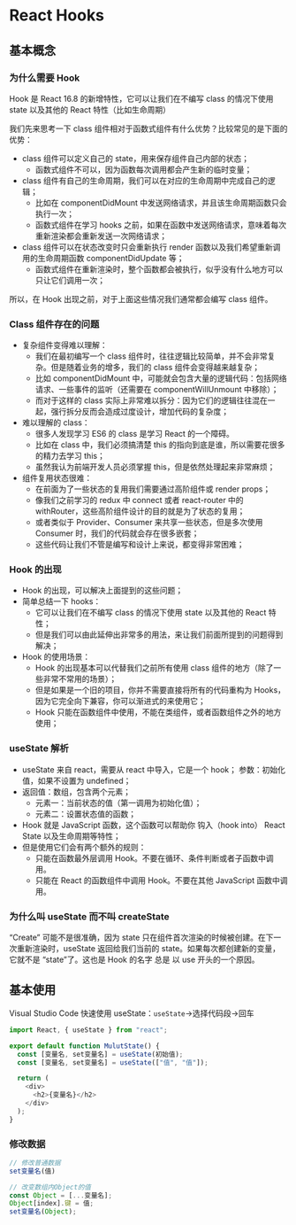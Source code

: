 # React Hooks

## 基本概念

### 为什么需要 Hook

Hook 是 React 16.8 的新增特性，它可以让我们在不编写 class 的情况下使用 state 以及其他的 React 特性（比如生命周期）

我们先来思考一下 class 组件相对于函数式组件有什么优势？比较常见的是下面的优势：

- class 组件可以定义自己的 state，用来保存组件自己内部的状态；
  - 函数式组件不可以，因为函数每次调用都会产生新的临时变量；
- class 组件有自己的生命周期，我们可以在对应的生命周期中完成自己的逻辑；
  - 比如在 componentDidMount 中发送网络请求，并且该生命周期函数只会执行一次；
  - 函数式组件在学习 hooks 之前，如果在函数中发送网络请求，意味着每次重新渲染都会重新发送一次网络请求；
- class 组件可以在状态改变时只会重新执行 render 函数以及我们希望重新调用的生命周期函数 componentDidUpdate 等；
  - 函数式组件在重新渲染时，整个函数都会被执行，似乎没有什么地方可以只让它们调用一次；

所以，在 Hook 出现之前，对于上面这些情况我们通常都会编写 class 组件。

### Class 组件存在的问题

- 复杂组件变得难以理解：
  - 我们在最初编写一个 class 组件时，往往逻辑比较简单，并不会非常复杂。但是随着业务的增多，我们的 class 组件会变得越来越复杂；
  - 比如 componentDidMount 中，可能就会包含大量的逻辑代码：包括网络请求、一些事件的监听（还需要在
    componentWillUnmount 中移除）；
  - 而对于这样的 class 实际上非常难以拆分：因为它们的逻辑往往混在一起，强行拆分反而会造成过度设计，增加代码的复杂度；
- 难以理解的 class：
  - 很多人发现学习 ES6 的 class 是学习 React 的一个障碍。
  - 比如在 class 中，我们必须搞清楚 this 的指向到底是谁，所以需要花很多的精力去学习 this；
  - 虽然我认为前端开发人员必须掌握 this，但是依然处理起来非常麻烦；
- 组件复用状态很难：
  - 在前面为了一些状态的复用我们需要通过高阶组件或 render props；
  - 像我们之前学习的 redux 中 connect 或者 react-router 中的 withRouter，这些高阶组件设计的目的就是为了状态的复用；
  - 或者类似于 Provider、Consumer 来共享一些状态，但是多次使用 Consumer 时，我们的代码就会存在很多嵌套；
  - 这些代码让我们不管是编写和设计上来说，都变得非常困难；

### Hook 的出现

- Hook 的出现，可以解决上面提到的这些问题；
- 简单总结一下 hooks：
  - 它可以让我们在不编写 class 的情况下使用 state 以及其他的 React 特性；
  - 但是我们可以由此延伸出非常多的用法，来让我们前面所提到的问题得到解决；
- Hook 的使用场景：
  - Hook 的出现基本可以代替我们之前所有使用 class 组件的地方（除了一些非常不常用的场景）；
  - 但是如果是一个旧的项目，你并不需要直接将所有的代码重构为 Hooks，因为它完全向下兼容，你可以渐进式的来使用它；
  - Hook 只能在函数组件中使用，不能在类组件，或者函数组件之外的地方使用；

### useState 解析

- useState 来自 react，需要从 react 中导入，它是一个 hook；
  参数：初始化值，如果不设置为 undefined；
- 返回值：数组，包含两个元素；
  - 元素一：当前状态的值（第一调用为初始化值）；
  - 元素二：设置状态值的函数；
- Hook 就是 JavaScript 函数，这个函数可以帮助你 钩入（hook into） React State 以及生命周期等特性；
- 但是使用它们会有两个额外的规则：
  - 只能在函数最外层调用 Hook。不要在循环、条件判断或者子函数中调用。
  - 只能在 React 的函数组件中调用 Hook。不要在其他 JavaScript 函数中调用。

### 为什么叫 useState 而不叫 createState

“Create” 可能不是很准确，因为 state 只在组件首次渲染的时候被创建。在下一次重新渲染时，useState 返回给我们当前的 state。如果每次都创建新的变量，它就不是 “state”了。这也是 Hook 的名字 总是 以 use 开头的一个原因。

## 基本使用

Visual Studio Code 快速使用 useState：`useState`->选择代码段->回车

```js
import React, { useState } from "react";

export default function MulutState() {
  const [变量名, set变量名] = useState(初始值);
  const [变量名, set变量名] = useState(["值", "值"]);

  return (
    <div>
      <h2>{变量名}</h2>
    </div>
  );
}
```

### 修改数据

``` js
// 修改普通数据
set变量名(值)

// 改变数组内Object的值
const Object = [...变量名];
Object[index].键 = 值;
set变量名(Object);
```
